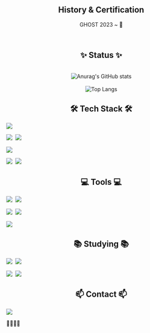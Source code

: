 <div align="center"> 
<h2> History & Certification </h2>
  GHOST 2023 ~ 👻

  <br><h2> ✨ Status ✨ </h2></br>
  ![Anurag's GitHub stats](https://github-readme-stats.vercel.app/api?username=TwinWhales&show_icons=true&theme=tokyonight)
  <br></br>
  ![Top Langs](https://github-readme-stats.vercel.app/api/top-langs/?username=TwinWhales&layout=compact)
</div>

<h2 align="center"> 🛠 Tech Stack 🛠</h2>
<!-- language -->
<img src="https://img.shields.io/badge/Python-3776AB?style=for-the-badge&logo=python&logoColor=white"/>

<img src="https://img.shields.io/badge/C-A8B9CC?style=for-the-badge&logo=c&logoColor=white"/>&nbsp;
<img src="https://img.shields.io/badge/c%2B%2B-00599C?style=for-the-badge&logo=c%2B%2B&logoColor=white"/>

<img src="https://img.shields.io/badge/java-007396?style=for-the-badge&logo=java&logoColor=white"/>


<!-- OS -->
<img src="https://img.shields.io/badge/linux-FCC624?style=for-the-badge&logo=linux&logoColor=black"/>&nbsp;
<img src="https://img.shields.io/badge/windows-0B2C4A?style=for-the-badge&logo=windows&logoColor=white"/>



<div align="center">

</div>

<h2 align="center"> 💻 Tools 💻</h2>
<!-- 도구들 -->

<!--<img src="https://img.shields.io/badge/Git-F05032?style=for-the-badge&logo=Git&logoColor=white"/>&nbsp;-->
<img src="https://img.shields.io/badge/linux-FCC624?style=for-the-badge&logo=linux&logoColor=black"/>&nbsp;
<img src="https://img.shields.io/badge/github-181717?style=for-the-badge&logo=github&logoColor=white"/>

<img src="https://img.shields.io/badge/VSCode-2C2C32.svg?style=for-the-badge&logo=visual-studio-code&logoColor=22ABF3"/>&nbsp;
<img src="https://img.shields.io/badge/intellijidea-000000?style=for-the-badge&logo=intellijidea&logoColor=white"/>

<img src="https://img.shields.io/badge/notion-000000?style=for-the-badge&logo=notion&logoColor=white"/>

<h2 align="center"> 📚 Studying 📚</h2>

<img src="https://img.shields.io/badge/Springboot-6DB33F?style=for-the-badge&logo=springboot&logoColor=white"/>&nbsp;
<img src="https://img.shields.io/badge/MySQL-4479A1?style=for-the-badge&logo=MySQL&logoColor=white"/>

<img src="https://img.shields.io/badge/Node.Js-5FA04E?style=for-the-badge&logo=nodedotjs&logoColor=white"/>&nbsp;
<img src="https://img.shields.io/badge/mongodb-47A248?style=for-the-badge&logo=mongodb&logoColor=white"/>
<!-- Flask -->


<h2 align="center"> 📫 Contact 📫</h2>


<!--
- 노션
- 이메일 추가하기
- htb
-->
<a href="https://www.notion.so/Twin_Whales-167b3d3cd58d8061b264fcb011412512?pvs=4">
    <img src="https://img.shields.io/badge/notion-#000000?style=for-the-badge&logo=notion&logoColor=white" />
  </a> 



📗📕📘📙
